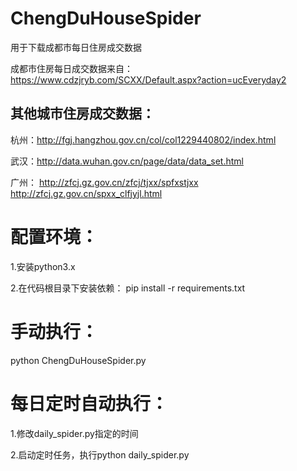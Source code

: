 # ChengDuHouseSpider
用于下载成都市每日住房成交数据

成都市住房每日成交数据来自：
https://www.cdzjryb.com/SCXX/Default.aspx?action=ucEveryday2

## 其他城市住房成交数据：
杭州：http://fgj.hangzhou.gov.cn/col/col1229440802/index.html

武汉：http://data.wuhan.gov.cn/page/data/data_set.html

广州：
http://zfcj.gz.gov.cn/zfcj/tjxx/spfxstjxx            http://zfcj.gz.gov.cn/spxx_clfjyjl.html

# 配置环境：

1.安装python3.x

2.在代码根目录下安装依赖： pip install -r requirements.txt

# 手动执行：

python ChengDuHouseSpider.py

# 每日定时自动执行：

1.修改daily_spider.py指定的时间

2.启动定时任务，执行python daily_spider.py

